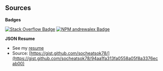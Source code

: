 ## Sources

**Badges**

[![Stack Overflow Badge](https://img.shields.io/badge/-@socheatsok78-F58025?style=flat&logo=Stackoverflow&logoColor=white)][stackoverflow-url]
[![NPM andrewalex Badge](https://img.shields.io/badge/-@andrewalex-CB3837?style=flat&logo=npm&logoColor=white)][npm-andrewalex-url]

**JSON Resume**
- See my [resume][resume-url]
- Source: [https://gist.github.com/socheatsok78/](https://gist.github.com/socheatsok78/94aa1fa313fa0558a05f8a3376ecab00)

<!-- Links -->
[resume-url]: https://registry.jsonresume.org/socheatsok78
[linkedin-url]: https://www.linkedin.com/in/socheatsok78
[npm-andrewalex-url]: https://www.npmjs.com/~andrewalex
[stackoverflow-url]: https://stackoverflow.com/story/socheatsok78
